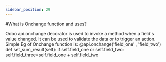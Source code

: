 ```yaml
---
sidebar_position: 29
---
```


#What is Onchange function and uses?

Odoo api.onchange decorator is used to invoke a method when a field's value changed. It can be used to validate the data or to trigger an action.
Simple Eg of Onchange function is:
@api.onchange('field_one' , 'field_two')
def set_sum_result(self):
if self.field_one or self.field_two:
self.field_three=self.field_one + self.field_two